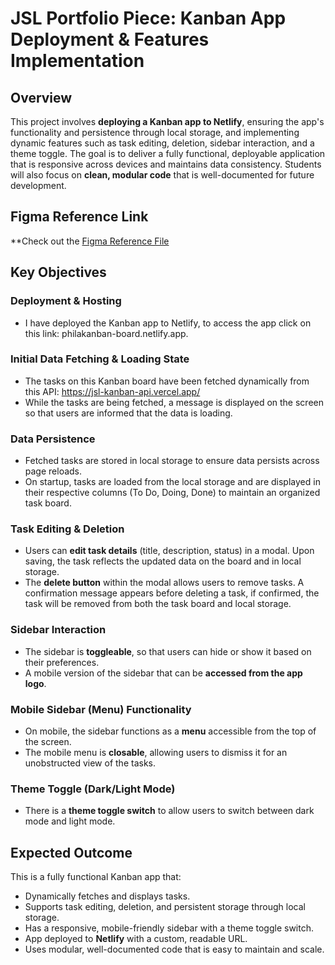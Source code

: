 # JSL Portfolio Piece: Kanban App Deployment & Features Implementation

## Overview

This project involves **deploying a Kanban app to Netlify**, ensuring the app's functionality and persistence through local storage, and implementing dynamic features such as task editing, deletion, sidebar interaction, and a theme toggle. The goal is to deliver a fully functional, deployable application that is responsive across devices and maintains data consistency. Students will also focus on **clean, modular code** that is well-documented for future development.

## Figma Reference Link

**Check out the [Figma Reference File](https://www.figma.com/design/y7bFCUYL5ZHfPeojACBXg2/Challenges-%7C-JSL?node-id=6033-11092&t=XbQhBWPYxXDAqp3x-1)

## Key Objectives

### Deployment & Hosting

-  I have deployed the Kanban app to Netlify, to access the app click on this link: philakanban-board.netlify.app.

### Initial Data Fetching & Loading State

- The tasks on this Kanban board have been fetched dynamically from this API: https://jsl-kanban-api.vercel.app/
- While the tasks are being fetched, a message is displayed on the screen so that users are informed that the data is loading.

### Data Persistence

- Fetched tasks are stored in local storage to ensure data persists across page reloads.
- On startup, tasks are loaded from the local storage and are displayed in their respective columns (To Do, Doing, Done) to maintain an organized task board.

### Task Editing & Deletion

- Users can **edit task details** (title, description, status) in a modal. Upon saving, the task reflects the updated data on the board and in local storage.
- The **delete button** within the modal allows users to remove tasks. A confirmation message appears before deleting a task, if confirmed, the task will be removed from both the task board and local storage.

### Sidebar Interaction

- The sidebar is **toggleable**, so that users can hide or show it based on their preferences.
- A mobile version of the sidebar that can be **accessed from the app logo**.

### Mobile Sidebar (Menu) Functionality

- On mobile, the sidebar functions as a **menu** accessible from the top of the screen.
- The mobile menu is **closable**, allowing users to dismiss it for an unobstructed view of the tasks.

### Theme Toggle (Dark/Light Mode)

- There is a **theme toggle switch** to allow users to switch between dark mode and light mode.

## Expected Outcome

This is a fully functional Kanban app that:

- Dynamically fetches and displays tasks.
- Supports task editing, deletion, and persistent storage through local storage.
- Has a responsive, mobile-friendly sidebar with a theme toggle switch.
- App deployed to **Netlify** with a custom, readable URL.
- Uses modular, well-documented code that is easy to maintain and scale.
